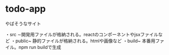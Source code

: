 # todo-app
やばそうなサイト

・src ∼開発用ファイルが格納される。reactのコンポーネントやjsxファイルなど
・public~   静的ファイルが格納される。htmlや画像など
・build~ 本番用ファイル。npm run buildで生成


